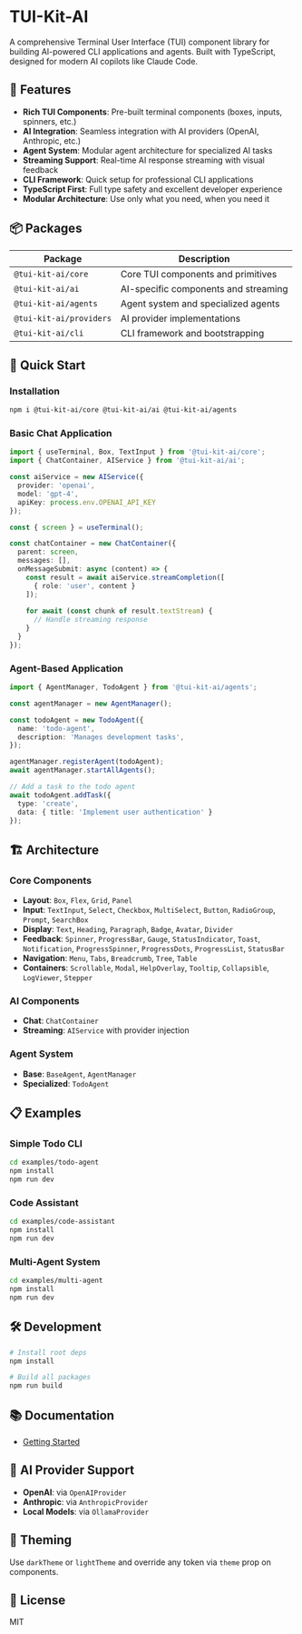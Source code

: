 # TUI-Kit-AI

A comprehensive Terminal User Interface (TUI) component library for building AI-powered CLI applications and agents. Built with TypeScript, designed for modern AI copilots like Claude Code.

## 🚀 Features

- **Rich TUI Components**: Pre-built terminal components (boxes, inputs, spinners, etc.)
- **AI Integration**: Seamless integration with AI providers (OpenAI, Anthropic, etc.)
- **Agent System**: Modular agent architecture for specialized AI tasks
- **Streaming Support**: Real-time AI response streaming with visual feedback
- **CLI Framework**: Quick setup for professional CLI applications
- **TypeScript First**: Full type safety and excellent developer experience
- **Modular Architecture**: Use only what you need, when you need it

## 📦 Packages

|Package                |Description                         |
|-----------------------|------------------------------------|
|`@tui-kit-ai/core`     |Core TUI components and primitives  |
|`@tui-kit-ai/ai`       |AI-specific components and streaming|
|`@tui-kit-ai/agents`   |Agent system and specialized agents |
|`@tui-kit-ai/providers`|AI provider implementations         |
|`@tui-kit-ai/cli`      |CLI framework and bootstrapping     |

## 🔧 Quick Start

### Installation

```bash
npm i @tui-kit-ai/core @tui-kit-ai/ai @tui-kit-ai/agents
```

### Basic Chat Application

```typescript
import { useTerminal, Box, TextInput } from '@tui-kit-ai/core';
import { ChatContainer, AIService } from '@tui-kit-ai/ai';

const aiService = new AIService({
  provider: 'openai',
  model: 'gpt-4',
  apiKey: process.env.OPENAI_API_KEY
});

const { screen } = useTerminal();

const chatContainer = new ChatContainer({
  parent: screen,
  messages: [],
  onMessageSubmit: async (content) => {
    const result = await aiService.streamCompletion([
      { role: 'user', content }
    ]);
    
    for await (const chunk of result.textStream) {
      // Handle streaming response
    }
  }
});
```

### Agent-Based Application

```typescript
import { AgentManager, TodoAgent } from '@tui-kit-ai/agents';

const agentManager = new AgentManager();

const todoAgent = new TodoAgent({
  name: 'todo-agent',
  description: 'Manages development tasks',
});

agentManager.registerAgent(todoAgent);
await agentManager.startAllAgents();

// Add a task to the todo agent
await todoAgent.addTask({
  type: 'create',
  data: { title: 'Implement user authentication' }
});
```

## 🏗️ Architecture

### Core Components

- **Layout**: `Box`, `Flex`, `Grid`, `Panel`
- **Input**: `TextInput`, `Select`, `Checkbox`, `MultiSelect`, `Button`, `RadioGroup`, `Prompt`, `SearchBox`
- **Display**: `Text`, `Heading`, `Paragraph`, `Badge`, `Avatar`, `Divider`
- **Feedback**: `Spinner`, `ProgressBar`, `Gauge`, `StatusIndicator`, `Toast`, `Notification`, `ProgressSpinner`, `ProgressDots`, `ProgressList`, `StatusBar`
- **Navigation**: `Menu`, `Tabs`, `Breadcrumb`, `Tree`, `Table`
- **Containers**: `Scrollable`, `Modal`, `HelpOverlay`, `Tooltip`, `Collapsible`, `LogViewer`, `Stepper`

### AI Components

- **Chat**: `ChatContainer`
- **Streaming**: `AIService` with provider injection

### Agent System

- **Base**: `BaseAgent`, `AgentManager`
- **Specialized**: `TodoAgent`

## 📋 Examples

### Simple Todo CLI

```bash
cd examples/todo-agent
npm install
npm run dev
```

### Code Assistant

```bash
cd examples/code-assistant
npm install
npm run dev
```

### Multi-Agent System

```bash
cd examples/multi-agent
npm install
npm run dev
```

## 🛠️ Development

```bash
# Install root deps
npm install

# Build all packages
npm run build
```

## 📚 Documentation

- [Getting Started](./docs/getting-started.md)

## 🔌 AI Provider Support

- **OpenAI**: via `OpenAIProvider`
- **Anthropic**: via `AnthropicProvider`
- **Local Models**: via `OllamaProvider`

## 🎨 Theming

Use `darkTheme` or `lightTheme` and override any token via `theme` prop on components.

## 📄 License

MIT

